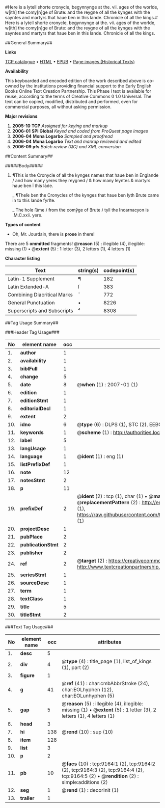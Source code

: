 #Here is a lytell shorte cronycle, begynnynge at the. vii. ages of the worlde, w[ith] the comy[n]ge of Brute: and the reygne of all the kynges with the sayntes and martyrs that haue ben in this lande. Chronicle of all the kings.#
Here is a lytell shorte cronycle, begynnynge at the. vii. ages of the worlde, w[ith] the comy[n]ge of Brute: and the reygne of all the kynges with the sayntes and martyrs that haue ben in this lande.
Chronicle of all the kings.

##General Summary##

**Links**

[TCP catalogue](http://www.ota.ox.ac.uk/tcp/)  • 
[HTML](http://tei.it.ox.ac.uk/tcp/Texts-HTML/free/A69/A69427.html)  • 
[EPUB](http://tei.it.ox.ac.uk/tcp/Texts-EPUB/free/A69/A69427.epub) • 
[Page images (Historical Texts)](https://data.historicaltexts.jisc.ac.uk/view?pubId=eebo-99844358e&pageId=eebo-99844358e-9164-1)

**Availability**

This keyboarded and encoded edition of the
	       work described above is co-owned by the institutions
	       providing financial support to the Early English Books
	       Online Text Creation Partnership. This Phase I text is
	       available for reuse, according to the terms of Creative
	       Commons 0 1.0 Universal. The text can be copied,
	       modified, distributed and performed, even for
	       commercial purposes, all without asking permission.

**Major revisions**

1. __2005-10__ __TCP__ *Assigned for keying and markup*
1. __2006-01__ __SPi Global__ *Keyed and coded from ProQuest page images*
1. __2006-04__ __Mona Logarbo__ *Sampled and proofread*
1. __2006-04__ __Mona Logarbo__ *Text and markup reviewed and edited*
1. __2006-09__ __pfs__ *Batch review (QC) and XML conversion*

##Content Summary##

#####Body#####

1. ¶This is the Cronycle of all the kynges names that haue ben in Englande / and how many yeres they reygned / & how many ſeyntes & martyrs haue ben ī this lāde.

    _ ¶Theſe ben the Cronycles of the kynges that haue ben ſyth Brute came in to this lande fyrſte.

    _ The hole ſūme / from the comȳge of Brute / tyll the Incarnacyon is .M.C.xxii. yere.

**Types of content**

  * Oh, Mr. Jourdain, there is **prose** in there!

There are 5 **ommitted** fragments! 
 @__reason__ (5) : illegible (4), illegible: missing (1)  •  @__extent__ (5) : 1 letter (3), 2 letters (1), 4 letters (1)

**Character listing**


|Text|string(s)|codepoint(s)|
|---|---|---|
|Latin-1 Supplement|¶|182|
|Latin Extended-A|ſ|383|
|Combining             Diacritical Marks|̄|772|
|General Punctuation|•|8226|
|Superscripts             and Subscripts|⁴|8308|

##Tag Usage Summary##

###Header Tag Usage###

|No|element name|occ|attributes|
|---|---|---|---|
|1.|__author__|1||
|2.|__availability__|1||
|3.|__biblFull__|1||
|4.|__change__|5||
|5.|__date__|8| @__when__ (1) : 2007-01 (1)|
|6.|__edition__|1||
|7.|__editionStmt__|1||
|8.|__editorialDecl__|1||
|9.|__extent__|2||
|10.|__idno__|6| @__type__ (6) : DLPS (1), STC (2), EEBO-CITATION (1), PROQUEST (1), VID (1)|
|11.|__keywords__|1| @__scheme__ (1) : http://authorities.loc.gov/ (1)|
|12.|__label__|5||
|13.|__langUsage__|1||
|14.|__language__|1| @__ident__ (1) : eng (1)|
|15.|__listPrefixDef__|1||
|16.|__note__|12||
|17.|__notesStmt__|2||
|18.|__p__|11||
|19.|__prefixDef__|2| @__ident__ (2) : tcp (1), char (1)  •  @__matchPattern__ (2) : ([0-9\-]+):([0-9IVX]+) (1), (.+) (1)  •  @__replacementPattern__ (2) : http://eebo.chadwyck.com/downloadtiff?vid=$1&page=$2 (1), https://raw.githubusercontent.com/textcreationpartnership/Texts/master/tcpchars.xml#$1 (1)|
|20.|__projectDesc__|1||
|21.|__pubPlace__|2||
|22.|__publicationStmt__|2||
|23.|__publisher__|2||
|24.|__ref__|2| @__target__ (2) : https://creativecommons.org/publicdomain/zero/1.0/ (1), http://www.textcreationpartnership.org/docs/. (1)|
|25.|__seriesStmt__|1||
|26.|__sourceDesc__|1||
|27.|__term__|1||
|28.|__textClass__|1||
|29.|__title__|5||
|30.|__titleStmt__|2||


###Text Tag Usage###

|No|element name|occ|attributes|
|---|---|---|---|
|1.|__desc__|5||
|2.|__div__|4| @__type__ (4) : title_page (1), list_of_kings (1), part (2)|
|3.|__figure__|1||
|4.|__g__|41| @__ref__ (41) : char:cmbAbbrStroke (24), char:EOLhyphen (12), char:EOLunhyphen (5)|
|5.|__gap__|5| @__reason__ (5) : illegible (4), illegible: missing (1)  •  @__extent__ (5) : 1 letter (3), 2 letters (1), 4 letters (1)|
|6.|__head__|3||
|7.|__hi__|138| @__rend__ (10) : sup (10)|
|8.|__item__|128||
|9.|__list__|3||
|10.|__p__|2||
|11.|__pb__|10| @__facs__ (10) : tcp:9164:1 (2), tcp:9164:2 (2), tcp:9164:3 (2), tcp:9164:4 (2), tcp:9164:5 (2)  •  @__rendition__ (2) : simple:additions (2)|
|12.|__seg__|1| @__rend__ (1) : decorInit (1)|
|13.|__trailer__|1||
